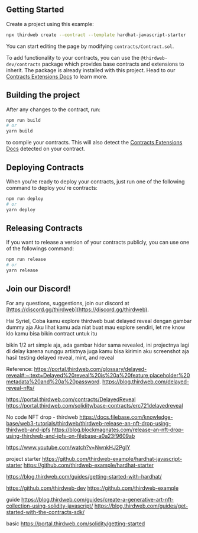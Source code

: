 ## Getting Started

Create a project using this example:

```bash
npx thirdweb create --contract --template hardhat-javascript-starter
```

You can start editing the page by modifying `contracts/Contract.sol`.

To add functionality to your contracts, you can use the `@thirdweb-dev/contracts` package which provides base contracts and extensions to inherit. The package is already installed with this project. Head to our [Contracts Extensions Docs](https://portal.thirdweb.com/contractkit) to learn more.

## Building the project

After any changes to the contract, run:

```bash
npm run build
# or
yarn build
```

to compile your contracts. This will also detect the [Contracts Extensions Docs](https://portal.thirdweb.com/contractkit) detected on your contract.

## Deploying Contracts

When you're ready to deploy your contracts, just run one of the following command to deploy you're contracts:

```bash
npm run deploy
# or
yarn deploy
```

## Releasing Contracts

If you want to release a version of your contracts publicly, you can use one of the followings command:

```bash
npm run release
# or
yarn release
```

## Join our Discord!

For any questions, suggestions, join our discord at [https://discord.gg/thirdweb](https://discord.gg/thirdweb).

Hai Syriel, Coba kamu explore thirdweb buat delayed reveal dengan gambar dummy aja
Aku lihat kamu ada niat buat mau explore sendiri, let me know klo kamu bisa bikin contract untuk itu

bikin 1/2 art simple aja, ada gambar hider sama revealed, ini projectnya lagi di delay karena nunggu artistnya juga
kamu bisa kirimin aku screenshot aja hasil testing delayed reveal, mint, and reveal

Reference: 
https://portal.thirdweb.com/glossary/delayed-reveal#:~:text=Delayed%20reveal%20is%20a%20feature,placeholder%20metadata%20and%20a%20password.
https://blog.thirdweb.com/delayed-reveal-nfts/

https://portal.thirdweb.com/contracts/DelayedReveal
https://portal.thirdweb.com/solidity/base-contracts/erc721delayedreveal

No code NFT drop - thirdweb
https://docs.filebase.com/knowledge-base/web3-tutorials/thirdweb/thirdweb-release-an-nft-drop-using-thirdweb-and-ipfs
https://blog.blockmagnates.com/release-an-nft-drop-using-thirdweb-and-ipfs-on-filebase-a0a23f9609ab

https://www.youtube.com/watch?v=NwnkHJ2PgIY

project starter
https://github.com/thirdweb-example/hardhat-javascript-starter
https://github.com/thirdweb-example/hardhat-starter

https://blog.thirdweb.com/guides/getting-started-with-hardhat/


https://github.com/thirdweb-dev
https://github.com/thirdweb-example

guide
https://blog.thirdweb.com/guides/create-a-generative-art-nft-collection-using-solidity-javascript/
https://blog.thirdweb.com/guides/get-started-with-the-contracts-sdk/

basic
https://portal.thirdweb.com/solidity/getting-started